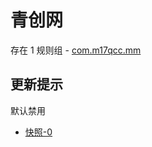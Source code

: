# 青创网

存在 1 规则组 - [com.m17qcc.mm](/src/apps/com.m17qcc.mm.ts)

## 更新提示

默认禁用

- [快照-0](https://i.gkd.li/import/12642297)
